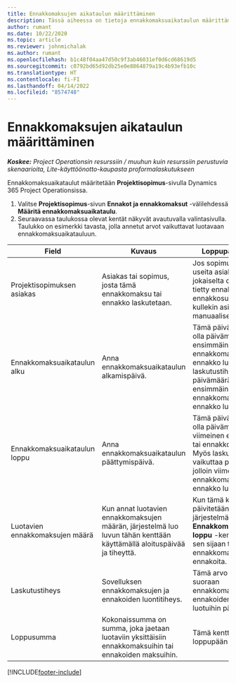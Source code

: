 ```yaml
---
title: Ennakkomaksujen aikataulun määrittäminen
description: Tässä aiheessa on tietoja ennakkomaksuaikataulun määrittämisestä Project Operationsissa.
author: rumant
ms.date: 10/22/2020
ms.topic: article
ms.reviewer: johnmichalak
ms.author: rumant
ms.openlocfilehash: b1c48f04aa47d50c9f3ab46031ef0d6cd68619d5
ms.sourcegitcommit: c0792bd65d92db25e0e8864879a19c4b93efb10c
ms.translationtype: HT
ms.contentlocale: fi-FI
ms.lasthandoff: 04/14/2022
ms.locfileid: "8574748"
---
```

# <a name="set-up-a-retainer-schedule"></a>Ennakkomaksujen aikataulun määrittäminen

_**Koskee:** Project Operationsin resurssiin / muuhun kuin resurssiin perustuvia skenaarioita, Lite-käyttöönotto-kaupasta proformalaskutukseen_

Ennakkomaksuaikataulut määritetään **Projektisopimus**-sivulla Dynamics 365 Project Operationsissa.

1. Valitse **Projektisopimus**-sivun **Ennakot ja ennakkomaksut** -välilehdessä **Määritä ennakkomaksuaikataulu**.
2. Seuraavassa taulukossa olevat kentät näkyvät avautuvalla valintasivulla. Taulukko on esimerkki tavasta, jolla annetut arvot vaikuttavat luotavaan ennakkomaksuaikatauluun.

| Field | Kuvaus | Loppupään vaikutus |
| --- | --- | --- |
| Projektisopimuksen asiakas | Asiakas tai sopimus, josta tämä ennakkomaksu tai ennakko laskutetaan. | Jos sopimuksessa on useita asiakkaita ja niistä jokaiselta on laskutettava tietty ennakkomaksu- tai ennakkosumma, luo kullekin asiakkaalle manuaalisesti yksi lasku. |
| Ennakkomaksuaikataulun alku | Anna ennakkomaksuaikataulun alkamispäivä. | Tämä päivämäärä ei saa olla päivämäärä, jolloin ensimmäinen ennakkomaksu tai ennakko luodaan. Myös laskutustiheys vaikuttaa päivämäärään, jolloin ensimmäinen ennakkomaksu tai ennakko luodaan. |
| Ennakkomaksuaikataulun loppu | Anna ennakkomaksuaikataulun päättymispäivä. | Tämä päivämäärä ei saa olla päivämäärä, jolloin viimeinen ennakkomaksu tai ennakko luodaan. Myös laskutustiheys vaikuttaa päivämäärään, jolloin viimeinen ennakkomaksu tai ennakko luodaan. |
| Luotavien ennakkomaksujen määrä | Kun annat luotavien ennakkomaksujen määrän, järjestelmä luo luvun tähän kenttään käyttämällä aloituspäivää ja tiheyttä. | Kun tämä kenttä päivitetään manuaalisesti, järjestelmä ohittaa **Ennakkomaksuaikataulun loppu** -kentän arvo ja luo sen sijaan tietyn määrän ennakkomaksuja tai ennakoita. |
| Laskutustiheys | Sovelluksen ennakkomaksujen ja ennakoiden luontitiheys. | Tämä arvo vaikuttaa suoraan ennakkomaksujen ja ennakoiden määrään sekä luotuihin päivämääriin. |
| Loppusumma | Kokonaissumma on summa, joka jaetaan luotaviin yksittäisiin ennakkomaksuihin tai ennakoiden maksuihin. | Tämä kenttä ei vaikuta loppupään prosessiin. |


[!INCLUDE[footer-include](../../includes/footer-banner.md)]
